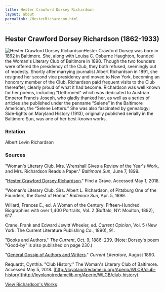 ```yaml
---
title: Hester Crawford Dorsey Richardson
layout: about
permalink: /HesterRichardson.html
---
```


## Hester Crawford Dorsey Richardson (1862-1933)
<div style="float: left"><img src="https://elizajames.github.io/WLCB_draft/assets/img/HesterRichardson.jpg" alt="Hester Crawford Dorsey Richardson"></div>

Hester Crawford Dorsey was born in 1862 in Baltimore. She, along with Louisa C. Osburne Haughton, founded the Woman's Literary Club of Baltimore in 1890. Though the two founders were offered the presidency of the Club, they both refused, seemingly out of modesty. Shortly after marrying journalist Albert Richardson in 1891, she resigned her second vice presidency and moved to New York, becoming an honorary member of the Club. Richardson paid frequent visits to the Club thereafter, clearly proud of what it had become. Richardson was well known for her poems, including “Dethroned” which was dedicated to Austrian Emperor Francis Joseph, who gladly thanked her, as well as a series of articles she published under the penname “Selene” in the Baltimore American, the “Selene Letters.” She was also fascinated by genealogy; Side-lights on Maryland History (1913), originally published serially in the Baltimore Sun, was one of her best-known works.

### Relation

Albert Levin Richardson

### Sources

"Woman's Literary Club. Mrs. Wrenshall Gives a Review of the Year's Work, and Mrs. Richardson Reads a Paper." *Baltimore Sun*, June 7, 1899.

"[Hester Crawford Dorsey Richardson](https://www.findagrave.com/memorial/70291518/hester-crawford-richardson)." Find a Grave. Accessed May 1, 2018. 

"Woman's Literary Club. Sirs. Albert L. Richardson, of Pittsburg One of the Founders, the Guest of Honor." *Baltimore Sun*, Apr. 5, 1899.

Willard, Frances E., ed. A Woman of the Century: Fifteen-Hundred Biographies with over 1,400 Portraits, Vol. 2 (Buffalo, NY: Moulton, 1892), 617.

Crane, Frank and Edward Jewitt Wheeler, ed. *Current Opinion*, Vol. 5 (New York: The Current Literature Publishing Co., 1890), 91.

"Books and Authors." *The Current*, Oct. 9, 1886: 239. (Note: Dorsey's poem "Good-by" is also published on page 230.)

"[General Gossip of Authors and Writers](https://books.google.com/books?id=HclZAAAAYAAJ&pg=PA91&lpg=PA91&dq=dethroned+hester+dorsey&source=bl&ots=WXy1aOH2LZ&sig=5SvFH615x4-qsnZ_EiX_ZL-2YO4&hl=en&sa=X&ved=0ahUKEwjN6d_u4K3aAhVKwlkKHW2hA3YQ6AEIVTAP#v=onepage&q=dethroned%20hester%20dorsey&f=false;https://books.google.com/books?id=cxDZAAAAMAAJ&pg=PA239&lpg=PA239&dq=dethroned+hester+dorsey&source=bl&ots=muXikJUbev&sig=Y8QoJT5ZYuoQhxjb_Dw5znq97Ng&hl=en&sa=X&ved=0ahUKEwin2L_A4a3aAhVQn-AKHdGxCPAQ6AEIWTAR%23v=onepage&q=dethroned%20hester%20dorsey&f=false;http://loyolanotredamelib.org/Aperio/WLCB/club-history)." *Current Literature*, August 1890.

Requardt, Cynthia. "Club History." The Woman's Literary Club of Baltimore. Accessed May 5, 2018. [http://loyolanotredamelib.org/Aperio/WLCB/club-history](http://loyolanotredamelib.org/Aperio/WLCB/club-history)

[View Richardson's Works](https://elizajames.github.io/WLCB_draft/browse.html#richardson)
